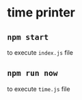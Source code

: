 # time printer

## `npm start`

to execute `index.js` file

## `npm run now`

to execute `time.js` file
